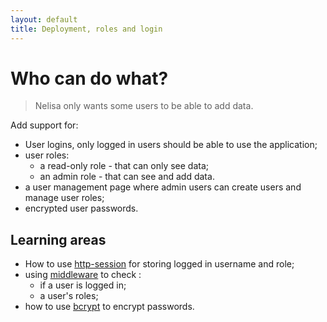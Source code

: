 ```yaml
---
layout: default
title: Deployment, roles and login
---
```


# Who can do what?

> Nelisa only wants some users to be able to add data.

Add support for:

* User logins, only logged in users should be able to use the application;
* user roles:
    * a read-only role - that can only see data;
    * an admin role - that can see and add data.
* a user management page where admin users can create users and manage user roles;
* encrypted user passwords.

## Learning areas

* How to use [http-session](http://auth.projectcodex.co/steps/http_sessions.html) for storing logged in username and role;
* using [middleware](http://auth.projectcodex.co/steps/middleware.html) to check :
    * if a user is logged in;
    * a user's roles;
* how to use [bcrypt](https://www.npmjs.com/package/bcrypt) to encrypt passwords.
